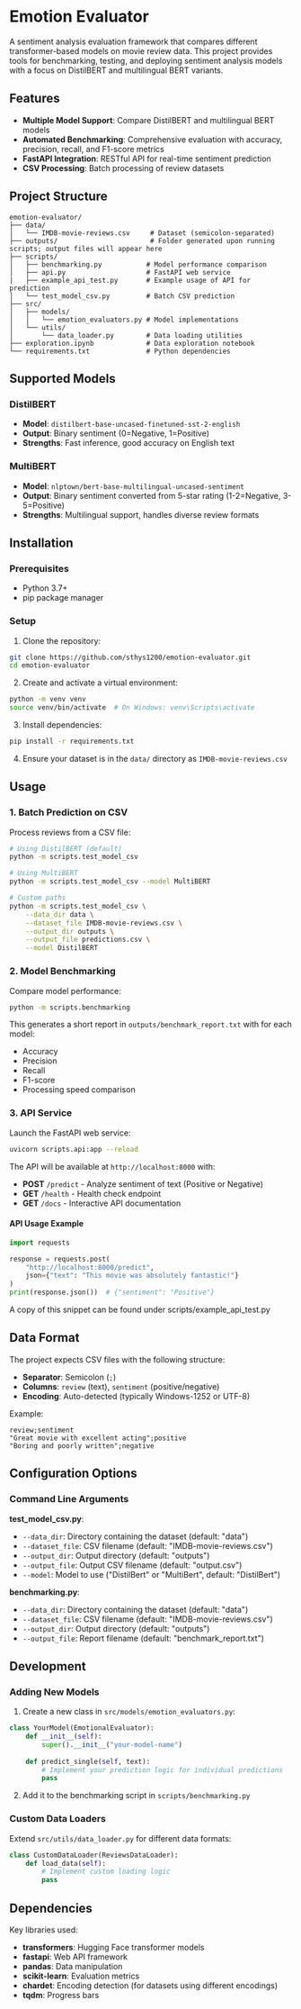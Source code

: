 # Emotion Evaluator

A sentiment analysis evaluation framework that compares different transformer-based models on movie review data. This project provides tools for benchmarking, testing, and deploying sentiment analysis models with a focus on DistilBERT and multilingual BERT variants.

## Features

- **Multiple Model Support**: Compare DistilBERT and multilingual BERT models
- **Automated Benchmarking**: Comprehensive evaluation with accuracy, precision, recall, and F1-score metrics
- **FastAPI Integration**: RESTful API for real-time sentiment prediction
- **CSV Processing**: Batch processing of review datasets

## Project Structure

```
emotion-evaluator/
├── data/
│   └── IMDB-movie-reviews.csv     # Dataset (semicolon-separated)
├── outputs/                       # Folder generated upon running scripts; output files will appear here
├── scripts/
│   ├── benchmarking.py           # Model performance comparison
│   ├── api.py                    # FastAPI web service
|   ├── example_api_test.py       # Example usage of API for prediction
│   └── test_model_csv.py         # Batch CSV prediction
├── src/
│   ├── models/
│   │   └── emotion_evaluators.py # Model implementations
│   └── utils/
│       └── data_loader.py        # Data loading utilities
├── exploration.ipynb             # Data exploration notebook
└── requirements.txt              # Python dependencies
```

## Supported Models

### DistilBERT
- **Model**: `distilbert-base-uncased-finetuned-sst-2-english`
- **Output**: Binary sentiment (0=Negative, 1=Positive)
- **Strengths**: Fast inference, good accuracy on English text

### MultiBERT
- **Model**: `nlptown/bert-base-multilingual-uncased-sentiment`
- **Output**: Binary sentiment converted from 5-star rating (1-2=Negative, 3-5=Positive)
- **Strengths**: Multilingual support, handles diverse review formats

## Installation

### Prerequisites
- Python 3.7+
- pip package manager

### Setup

1. Clone the repository:
```bash
git clone https://github.com/sthys1200/emotion-evaluator.git
cd emotion-evaluator
```

2. Create and activate a virtual environment:
```bash
python -m venv venv
source venv/bin/activate  # On Windows: venv\Scripts\activate
```

3. Install dependencies:
```bash
pip install -r requirements.txt
```

4. Ensure your dataset is in the `data/` directory as `IMDB-movie-reviews.csv`

## Usage

### 1. Batch Prediction on CSV

Process reviews from a CSV file:
```bash
# Using DistilBERT (default)
python -m scripts.test_model_csv

# Using MultiBERT
python -m scripts.test_model_csv --model MultiBERT

# Custom paths
python -m scripts.test_model_csv \
    --data_dir data \
    --dataset_file IMDB-movie-reviews.csv \
    --output_dir outputs \
    --output_file predictions.csv \
    --model DistilBERT
```

### 2. Model Benchmarking

Compare model performance:
```bash
python -m scripts.benchmarking
```

This generates a short report in `outputs/benchmark_report.txt` with for each model:
- Accuracy
- Precision
- Recall
- F1-score
- Processing speed comparison

### 3. API Service

Launch the FastAPI web service:
```bash
uvicorn scripts.api:app --reload
```

The API will be available at `http://localhost:8000` with:
- **POST** `/predict` - Analyze sentiment of text (Positive or Negative)
- **GET** `/health` - Health check endpoint
- **GET** `/docs` - Interactive API documentation

#### API Usage Example

```python
import requests

response = requests.post(
    "http://localhost:8000/predict",
    json={"text": "This movie was absolutely fantastic!"}
)
print(response.json())  # {"sentiment": "Positive"}
```
A copy of this snippet can be found under scripts/example_api_test.py

## Data Format

The project expects CSV files with the following structure:
- **Separator**: Semicolon (`;`)
- **Columns**: `review` (text), `sentiment` (positive/negative)
- **Encoding**: Auto-detected (typically Windows-1252 or UTF-8)

Example:
```csv
review;sentiment
"Great movie with excellent acting";positive
"Boring and poorly written";negative
```

## Configuration Options

### Command Line Arguments

**test_model_csv.py**:
- `--data_dir`: Directory containing the dataset (default: "data")
- `--dataset_file`: CSV filename (default: "IMDB-movie-reviews.csv")
- `--output_dir`: Output directory (default: "outputs")
- `--output_file`: Output CSV filename (default: "output.csv")
- `--model`: Model to use ("DistilBert" or "MultiBert", default: "DistilBert")

**benchmarking.py**:
- `--data_dir`: Directory containing the dataset (default: "data")
- `--dataset_file`: CSV filename (default: "IMDB-movie-reviews.csv")
- `--output_dir`: Output directory (default: "outputs")
- `--output_file`: Report filename (default: "benchmark_report.txt")

## Development

### Adding New Models

1. Create a new class in `src/models/emotion_evaluators.py`:
```python
class YourModel(EmotionalEvaluator):
    def __init__(self):
        super().__init__("your-model-name")
    
    def predict_single(self, text):
        # Implement your prediction logic for individual predictions
        pass
```

2. Add it to the benchmarking script in `scripts/benchmarking.py`

### Custom Data Loaders

Extend `src/utils/data_loader.py` for different data formats:
```python
class CustomDataLoader(ReviewsDataLoader):
    def load_data(self):
        # Implement custom loading logic
        pass
```

## Dependencies

Key libraries used:
- **transformers**: Hugging Face transformer models
- **fastapi**: Web API framework
- **pandas**: Data manipulation
- **scikit-learn**: Evaluation metrics
- **chardet**: Encoding detection (for datasets using different encodings)
- **tqdm**: Progress bars

